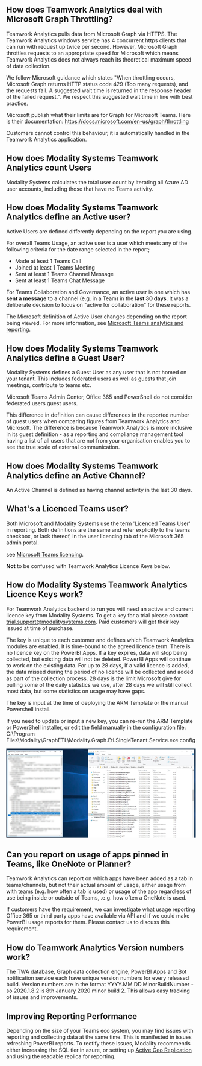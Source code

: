 ## How does Teamwork Analytics deal with Microsoft Graph Throttling?

Teamwork Analytics pulls data from Microsoft Graph via HTTPS. The Teamwork Analytics windows service has 4 concurrent https clients that can run with request up twice per second. However, Microsoft Graph throttles requests to an appropriate speed for Microsoft which means Teamwork Analytics does not always reach its theoretical maximum speed of data collection.

We follow Microsoft guidance which states "When throttling occurs, Microsoft Graph returns HTTP status code 429 (Too many requests), and the requests fail. A suggested wait time is returned in the response header of the failed request.". We respect this suggested wait time in line with best practice.

Microsoft publish what their limits are for Graph for Microsoft Teams. Here is their documentation: https://docs.microsoft.com/en-us/graph/throttling

Customers cannot control this behaviour, it is automatically handled in the Teamwork Analytics application.

## How does Modality Systems Teamwork Analytics count Users

Modality Systems calculates the total user count by iterating all Azure AD user accounts, including those that have no Teams activity.

## How does Modality Systems Teamwork Analytics define an Active user?

Active Users are defined differently depending on the report you are using.

For overall Teams Usage, an active user is a user which meets any of the following criteria for the date range selected in the report;
 - Made at least 1 Teams Call
 - Joined at least 1 Teams Meeting
 - Sent at least 1 Teams Channel Message
 - Sent at least 1 Teams Chat Message

For Teams Collaboration and Governance, an active user is one which has **sent a message** to a channel (e.g. in a Team) in the **last 30 days**. It was a deliberate decision to focus on "active for collaboration" for these reports. 

The Microsoft definition of Active User changes depending on the report being viewed. For more information, see [Microsoft Teams analytics and reporting](https://docs.microsoft.com/en-us/microsoftteams/teams-analytics-and-reports/teams-reporting-reference).


## How does Modality Systems Teamwork Analytics define a Guest User?

Modality Systems defines a Guest User as any user that is not homed on your tenant. This includes federated users as well as guests that join meetings, contribute to teams etc.

Microsoft Teams Admin Center, Office 365 and PowerShell do not consider federated users guest users.

This difference in definition can cause differences in the reported number of guest users when comparing figures from Teamwork Analytics and Microsoft. The difference is because Teamwork Analytics is more inclusive in its guest definition - as a reporting and compliance management tool having a list of all users that are not from your organisation enables you to see the true scale of external communication.

## How does Modality Systems Teamwork Analytics define an Active Channel?

An Active Channel is defined as having channel activity in the last 30 days.

## What's a Licenced Teams user?

Both Microsoft and Modality Systems use the term 'Licenced Teams User' in reporting. Both definitions are the same and refer explicitly to the teams checkbox, or lack thereof, in the user licencing tab of the Microsoft 365 admin portal.

see [Microsoft Teams licencing](https://docs.microsoft.com/en-us/microsoftteams/user-access).

**Not** to be confused with Teamwork Analytics Licence Keys below.


## How do Modality Systems Teamwork Analytics Licence Keys work?

For Teamwork Analytics backend to run you will need an active and current licence key from Modality Systems. To get a key for a trial please contact trial.support@modalitysystems.com. Paid customers will get their key issued at time of purchase.

The key is unique to each customer and defines which Teamwork Analytics modules are enabled. It is time-bound to the agreed licence term. There is no licence key on the PowerBI Apps. If a key expires, data will stop being collected, but existing data will not be deleted. PowerBI Apps will continue to work on the existing data. For up to 28 days, If a valid licence is added, the data missed during the period of no licence will be collected and added as part of the collection process. 28 days is the limit Microsoft give for pulling some of the daily statistics we use, after 28 days we will still collect most data, but some statistics on usage may have gaps.

The key is input at the time of deploying the ARM Template or the manual Powershell install.

If you need to update or input a new key, you can re-run the ARM Template or PowerShell installer, or edit the field manually in the configuration file: C:\Program Files\Modality\GraphETL\Modality.Graph.Etl.SingleTenant.Service.exe.config

![TWA Licence Key](images/TWAKey.png)

## Can you report on usage of apps pinned in Teams, like OneNote or Planner?

Teamwork Analytics can report on which apps have been added as a tab in teams/channels, but not their actual amount of usage, either usage from with teams (e.g. how often a tab is used) or usage of the app regardless of use being inside or outside of Teams, .e.g. how often a OneNote is used.

If customers have the requirement, we can investigate what usage reporting Office 365 or third party apps have available via API and if we could make PowerBI usage reports for them. Please contact us to discuss this requirement.

## How do Teamwork Analytics Version numbers work?

The TWA database, Graph data collection engine, PowerBI Apps and Bot notification service each have unique version numbers for every released build. Version numbers are in the format YYYY.MM.DD.MinorBuildNumber - so 2020.1.8.2 is 8th January 2020 minor build 2. This allows easy tracking of issues and improvements.

## Improving Reporting Performance

Depending on the size of your Teams eco system, you may find issues with reporting and collecting data at the same time. This is manifested in issues refreshing PowerBI reports. To rectify these issues, Modality recommends either increasing the SQL tier in azure, or setting up [Active Geo Replication](https://docs.microsoft.com/en-us/azure/azure-sql/database/active-geo-replication-overview) and using the readable replica for reporting.
